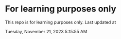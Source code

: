 # For learning purposes only
This repo is for learning purposes only.
Last updated at

Tuesday, November 21, 2023 5:15:55 AM

